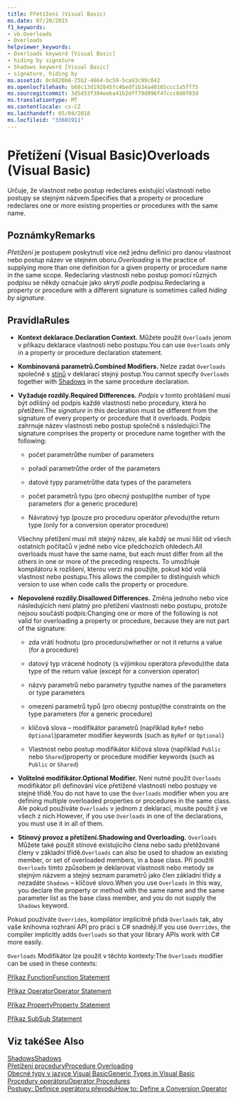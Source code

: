 ```yaml
---
title: Přetížení (Visual Basic)
ms.date: 07/20/2015
f1_keywords:
- vb.Overloads
- Overloads
helpviewer_keywords:
- Overloads keyword [Visual Basic]
- hiding by signature
- Shadows keyword [Visual Basic]
- signature, hiding by
ms.assetid: 0c6820b8-25b2-4664-bc59-5ca93c99c042
ms.openlocfilehash: b68c13d192845fc4bedf1b34a40165ccc1a5ff75
ms.sourcegitcommit: 3d5d33f384eeba41b2dff79d096f47ccc8d8f03d
ms.translationtype: MT
ms.contentlocale: cs-CZ
ms.lasthandoff: 05/04/2018
ms.locfileid: "33601911"
---
```

# <a name="overloads-visual-basic"></a><span data-ttu-id="245a0-102">Přetížení (Visual Basic)</span><span class="sxs-lookup"><span data-stu-id="245a0-102">Overloads (Visual Basic)</span></span>
<span data-ttu-id="245a0-103">Určuje, že vlastnost nebo postup redeclares existující vlastnosti nebo postupy se stejným názvem.</span><span class="sxs-lookup"><span data-stu-id="245a0-103">Specifies that a property or procedure redeclares one or more existing properties or procedures with the same name.</span></span>  
  
## <a name="remarks"></a><span data-ttu-id="245a0-104">Poznámky</span><span class="sxs-lookup"><span data-stu-id="245a0-104">Remarks</span></span>  
 <span data-ttu-id="245a0-105">*Přetížení* je postupem poskytnutí více než jednu definici pro danou vlastnost nebo postup název ve stejném oboru.</span><span class="sxs-lookup"><span data-stu-id="245a0-105">*Overloading* is the practice of supplying more than one definition for a given property or procedure name in the same scope.</span></span> <span data-ttu-id="245a0-106">Redeclaring vlastnosti nebo postup pomocí různých podpisu se někdy označuje jako *skrytí podle podpisu*.</span><span class="sxs-lookup"><span data-stu-id="245a0-106">Redeclaring a property or procedure with a different signature is sometimes called *hiding by signature*.</span></span>  
  
## <a name="rules"></a><span data-ttu-id="245a0-107">Pravidla</span><span class="sxs-lookup"><span data-stu-id="245a0-107">Rules</span></span>  
  
-   <span data-ttu-id="245a0-108">**Kontext deklarace.**</span><span class="sxs-lookup"><span data-stu-id="245a0-108">**Declaration Context.**</span></span> <span data-ttu-id="245a0-109">Můžete použít `Overloads` jenom v příkazu deklarace vlastnosti nebo postupu.</span><span class="sxs-lookup"><span data-stu-id="245a0-109">You can use `Overloads` only in a property or procedure declaration statement.</span></span>  
  
-   <span data-ttu-id="245a0-110">**Kombinovaná parametrů.**</span><span class="sxs-lookup"><span data-stu-id="245a0-110">**Combined Modifiers.**</span></span> <span data-ttu-id="245a0-111">Nelze zadat `Overloads` společně s [stínů](../../../visual-basic/language-reference/modifiers/shadows.md) v deklaraci stejný postup.</span><span class="sxs-lookup"><span data-stu-id="245a0-111">You cannot specify `Overloads` together with [Shadows](../../../visual-basic/language-reference/modifiers/shadows.md) in the same procedure declaration.</span></span>  
  
-   <span data-ttu-id="245a0-112">**Vyžaduje rozdíly.**</span><span class="sxs-lookup"><span data-stu-id="245a0-112">**Required Differences.**</span></span> <span data-ttu-id="245a0-113">*Podpis* v tomto prohlášení musí být odlišný od podpis každé vlastnosti nebo procedury, která ho přetížení.</span><span class="sxs-lookup"><span data-stu-id="245a0-113">The *signature* in this declaration must be different from the signature of every property or procedure that it overloads.</span></span> <span data-ttu-id="245a0-114">Podpis zahrnuje název vlastnosti nebo postup společně s následující:</span><span class="sxs-lookup"><span data-stu-id="245a0-114">The signature comprises the property or procedure name together with the following:</span></span>  
  
    -   <span data-ttu-id="245a0-115">počet parametrů</span><span class="sxs-lookup"><span data-stu-id="245a0-115">the number of parameters</span></span>  
  
    -   <span data-ttu-id="245a0-116">pořadí parametrů</span><span class="sxs-lookup"><span data-stu-id="245a0-116">the order of the parameters</span></span>  
  
    -   <span data-ttu-id="245a0-117">datové typy parametrů</span><span class="sxs-lookup"><span data-stu-id="245a0-117">the data types of the parameters</span></span>  
  
    -   <span data-ttu-id="245a0-118">počet parametrů typu (pro obecný postup)</span><span class="sxs-lookup"><span data-stu-id="245a0-118">the number of type parameters (for a generic procedure)</span></span>  
  
    -   <span data-ttu-id="245a0-119">Návratový typ (pouze pro proceduru operátor převodu)</span><span class="sxs-lookup"><span data-stu-id="245a0-119">the return type (only for a conversion operator procedure)</span></span>  
  
     <span data-ttu-id="245a0-120">Všechny přetížení musí mít stejný název, ale každý se musí lišit od všech ostatních počítačů v jedné nebo více předchozích ohledech.</span><span class="sxs-lookup"><span data-stu-id="245a0-120">All overloads must have the same name, but each must differ from all the others in one or more of the preceding respects.</span></span> <span data-ttu-id="245a0-121">To umožňuje kompilátoru k rozlišení, kterou verzi má použijte, pokud kód volá vlastnost nebo postupu.</span><span class="sxs-lookup"><span data-stu-id="245a0-121">This allows the compiler to distinguish which version to use when code calls the property or procedure.</span></span>  
  
-   <span data-ttu-id="245a0-122">**Nepovolené rozdíly.**</span><span class="sxs-lookup"><span data-stu-id="245a0-122">**Disallowed Differences.**</span></span> <span data-ttu-id="245a0-123">Změna jednoho nebo více následujících není platný pro přetížení vlastnosti nebo postupu, protože nejsou součástí podpis:</span><span class="sxs-lookup"><span data-stu-id="245a0-123">Changing one or more of the following is not valid for overloading a property or procedure, because they are not part of the signature:</span></span>  
  
    -   <span data-ttu-id="245a0-124">zda vrátí hodnotu (pro proceduru)</span><span class="sxs-lookup"><span data-stu-id="245a0-124">whether or not it returns a value (for a procedure)</span></span>  
  
    -   <span data-ttu-id="245a0-125">datový typ vrácené hodnoty (s výjimkou operátora převodu)</span><span class="sxs-lookup"><span data-stu-id="245a0-125">the data type of the return value (except for a conversion operator)</span></span>  
  
    -   <span data-ttu-id="245a0-126">názvy parametrů nebo parametry typu</span><span class="sxs-lookup"><span data-stu-id="245a0-126">the names of the parameters or type parameters</span></span>  
  
    -   <span data-ttu-id="245a0-127">omezení parametrů typů (pro obecný postup)</span><span class="sxs-lookup"><span data-stu-id="245a0-127">the constraints on the type parameters (for a generic procedure)</span></span>  
  
    -   <span data-ttu-id="245a0-128">klíčová slova – modifikátor parametrů (například `ByRef` nebo `Optional`)</span><span class="sxs-lookup"><span data-stu-id="245a0-128">parameter modifier keywords (such as `ByRef` or `Optional`)</span></span>  
  
    -   <span data-ttu-id="245a0-129">Vlastnost nebo postup modifikátor klíčová slova (například `Public` nebo `Shared`)</span><span class="sxs-lookup"><span data-stu-id="245a0-129">property or procedure modifier keywords (such as `Public` or `Shared`)</span></span>  
  
-   <span data-ttu-id="245a0-130">**Volitelné modifikátor.**</span><span class="sxs-lookup"><span data-stu-id="245a0-130">**Optional Modifier.**</span></span> <span data-ttu-id="245a0-131">Není nutné použít `Overloads` modifikátor při definování více přetížené vlastnosti nebo postupy ve stejné třídě.</span><span class="sxs-lookup"><span data-stu-id="245a0-131">You do not have to use the `Overloads` modifier when you are defining multiple overloaded properties or procedures in the same class.</span></span> <span data-ttu-id="245a0-132">Ale pokud používáte `Overloads` v jednom z deklarací, musíte použít ji ve všech z nich.</span><span class="sxs-lookup"><span data-stu-id="245a0-132">However, if you use `Overloads` in one of the declarations, you must use it in all of them.</span></span>  
  
-   <span data-ttu-id="245a0-133">**Stínový provoz a přetížení.**</span><span class="sxs-lookup"><span data-stu-id="245a0-133">**Shadowing and Overloading.**</span></span> <span data-ttu-id="245a0-134">`Overloads` Můžete také použít stínové existujícího člena nebo sadu přetěžované členy v základní třídě.</span><span class="sxs-lookup"><span data-stu-id="245a0-134">`Overloads` can also be used to shadow an existing member, or set of overloaded members, in a base class.</span></span> <span data-ttu-id="245a0-135">Při použití `Overloads` tímto způsobem je deklarovat vlastnosti nebo metody se stejným názvem a stejný seznam parametrů jako člen základní třídy a nezadáte `Shadows` – klíčové slovo.</span><span class="sxs-lookup"><span data-stu-id="245a0-135">When you use `Overloads` in this way, you declare the property or method with the same name and the same parameter list as the base class member, and you do not supply the `Shadows` keyword.</span></span>  
  
 <span data-ttu-id="245a0-136">Pokud používáte `Overrides`, kompilátor implicitně přidá `Overloads` tak, aby vaše knihovna rozhraní API pro práci s C# snadněji.</span><span class="sxs-lookup"><span data-stu-id="245a0-136">If you use `Overrides`, the compiler implicitly adds `Overloads` so that your library APIs work with C# more easily.</span></span>  
  
 <span data-ttu-id="245a0-137">`Overloads` Modifikátor lze použít v těchto kontexty:</span><span class="sxs-lookup"><span data-stu-id="245a0-137">The `Overloads` modifier can be used in these contexts:</span></span>  
  
 [<span data-ttu-id="245a0-138">Příkaz Function</span><span class="sxs-lookup"><span data-stu-id="245a0-138">Function Statement</span></span>](../../../visual-basic/language-reference/statements/function-statement.md)  
  
 [<span data-ttu-id="245a0-139">Příkaz Operator</span><span class="sxs-lookup"><span data-stu-id="245a0-139">Operator Statement</span></span>](../../../visual-basic/language-reference/statements/operator-statement.md)  
  
 [<span data-ttu-id="245a0-140">Příkaz Property</span><span class="sxs-lookup"><span data-stu-id="245a0-140">Property Statement</span></span>](../../../visual-basic/language-reference/statements/property-statement.md)  
  
 [<span data-ttu-id="245a0-141">Příkaz Sub</span><span class="sxs-lookup"><span data-stu-id="245a0-141">Sub Statement</span></span>](../../../visual-basic/language-reference/statements/sub-statement.md)  
  
## <a name="see-also"></a><span data-ttu-id="245a0-142">Viz také</span><span class="sxs-lookup"><span data-stu-id="245a0-142">See Also</span></span>  
 [<span data-ttu-id="245a0-143">Shadows</span><span class="sxs-lookup"><span data-stu-id="245a0-143">Shadows</span></span>](../../../visual-basic/language-reference/modifiers/shadows.md)  
 [<span data-ttu-id="245a0-144">Přetížení procedury</span><span class="sxs-lookup"><span data-stu-id="245a0-144">Procedure Overloading</span></span>](../../../visual-basic/programming-guide/language-features/procedures/procedure-overloading.md)  
 [<span data-ttu-id="245a0-145">Obecné typy v jazyce Visual Basic</span><span class="sxs-lookup"><span data-stu-id="245a0-145">Generic Types in Visual Basic</span></span>](../../../visual-basic/programming-guide/language-features/data-types/generic-types.md)  
 [<span data-ttu-id="245a0-146">Procedury operátoru</span><span class="sxs-lookup"><span data-stu-id="245a0-146">Operator Procedures</span></span>](../../../visual-basic/programming-guide/language-features/procedures/operator-procedures.md)  
 [<span data-ttu-id="245a0-147">Postupy: Definice operátoru převodu</span><span class="sxs-lookup"><span data-stu-id="245a0-147">How to: Define a Conversion Operator</span></span>](../../../visual-basic/programming-guide/language-features/procedures/how-to-define-a-conversion-operator.md)
